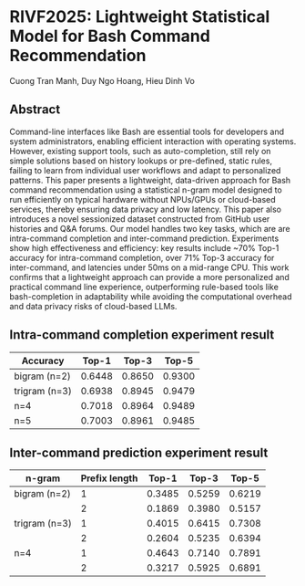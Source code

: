 # RIVF2025: Lightweight Statistical Model for Bash Command  Recommendation
Cuong Tran Manh, Duy Ngo Hoang, Hieu Dinh Vo

## Abstract
Command-line interfaces like Bash are essential tools for developers and system administrators, enabling efficient interaction with operating systems. However, existing support tools, such as auto-completion, still rely on simple solutions based on history lookups or pre-defined, static rules, failing to learn from individual user workflows and adapt to personalized patterns. This paper presents a lightweight, data-driven approach for Bash command recommendation using a statistical n-gram model designed to run efficiently on typical hardware without NPUs/GPUs or cloud-based services, thereby ensuring data privacy and low latency. This paper also introduces a novel sessionized dataset constructed from GitHub user histories and Q&A forums. Our model handles two key tasks, which are are intra-command completion and inter-command prediction. Experiments show high effectiveness and efficiency: key results include ~70% Top-1 accuracy for intra-command completion, over 71% Top-3 accuracy for inter-command, and latencies under 50ms on a mid-range CPU. This work confirms that a lightweight approach can provide a more personalized and practical command line experience, outperforming rule-based tools like bash-completion in adaptability while avoiding the computational overhead and data privacy risks of cloud-based LLMs.

## Intra-command completion experiment result

| **Accuracy**  | **Top-1** | **Top-3** | **Top-5** |
| ------------- | --------- | --------- | --------- |
| bigram (n=2)  | 0.6448    | 0.8650    | 0.9300    |
| trigram (n=3) | 0.6938    | 0.8945    | 0.9479    |
| n=4           | 0.7018    | 0.8964    | 0.9489    |
| n=5           | 0.7003    | 0.8961    | 0.9485    |

## Inter-command prediction experiment result

| **n-gram**        | **Prefix length** | **Top-1**  | **Top-3**  | **Top-5**  |
|---------------|---------------|--------|--------|--------|
| bigram (n=2)  | 1             | 0.3485 | 0.5259 | 0.6219 |
|               | 2             | 0.1869 | 0.3980 | 0.5157 |
| trigram (n=3) | 1             | 0.4015 | 0.6415 | 0.7308 |
|               | 2             | 0.2604 | 0.5235 | 0.6394 |
| n=4           | 1             | 0.4643 | 0.7140 | 0.7891 |
|               | 2             | 0.3217 | 0.5925 | 0.6891 |
